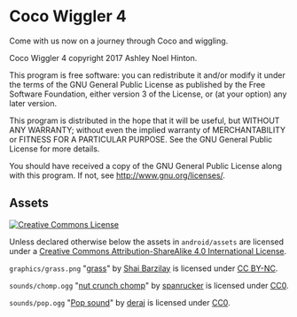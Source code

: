 # Coco Wiggler 4

Come with us now on a journey through Coco and wiggling.

Coco Wiggler 4 copyright 2017 Ashley Noel Hinton.

This program is free software: you can redistribute it and/or modify
it under the terms of the GNU General Public License as published by
the Free Software Foundation, either version 3 of the License, or (at
your option) any later version.
          
This program is distributed in the hope that it will be useful, but
WITHOUT ANY WARRANTY; without even the implied warranty of
MERCHANTABILITY or FITNESS FOR A PARTICULAR PURPOSE.  See the GNU
General Public License for more details.
          
You should have received a copy of the GNU General Public License
along with this program.  If not, see <http://www.gnu.org/licenses/>.

## Assets

<a rel="license" href="http://creativecommons.org/licenses/by-sa/4.0/">
<img alt="Creative Commons License" style="border-width:0" src="https://i.creativecommons.org/l/by-sa/4.0/88x31.png" />
</a>

Unless declared otherwise below the assets in `android/assets` are licensed under a 
<a rel="license" href="http://creativecommons.org/licenses/by-sa/4.0/">Creative Commons 
Attribution-ShareAlike 4.0 International License</a>.

`graphics/grass.png` 
"[grass](https://www.flickr.com/photos/shyb/72039410/in/photolist-7ndNN-23ve4H-eT8X7S-7zBL2-4XmZwT-5m5wXd-rse9A-51eajc-4kXut-9PtF4q-NhDLu-a24W4b-7zBHZ-bwPKam-5Aoces-2gSVa-aSMdHH-5u72ie-axj9Ez-qDmPtw-pgjFnQ-cA9JJ-8TnDTg-7ePDRi-dWiHur-4xUbdm-oAz15Q-b4dTkD-71x7FG-qkFFfQ-4JTp9D-aBjBgi-a9FUZc-apLP4g-objWs3-2YEFCP-99QAmE-psSL2X-h1abnb-9ZAWQM-5o1ux1-RQWfEt-7r8N89-4SzKHo-7zBUf-NrnbW-2YKaM1-7zBS3-4P8vWq-nxrctF)" 
by [Shai Barzilay](https://www.flickr.com/photos/shyb/) is licensed under 
[CC BY-NC](https://creativecommons.org/licenses/by-nc/2.0/).

`sounds/chomp.ogg` 
"[nut crunch chomp](https://www.freesound.org/people/spanrucker/sounds/272239/)"
by [spanrucker](https://www.freesound.org/people/spanrucker/) is licensed under 
[CC0](http://creativecommons.org/publicdomain/zero/1.0/).

`sounds/pop.ogg`
"[Pop sound](https://www.freesound.org/people/deraj/sounds/202230/)"
by [deraj](https://www.freesound.org/people/deraj/) is licensed under
[CC0](http://creativecommons.org/publicdomain/zero/1.0/).
